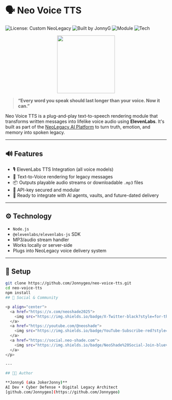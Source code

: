 # 🗣️ Neo Voice TTS

![License: Custom NeoLegacy](https://img.shields.io/badge/License-Custom%20NeoLegacy-red)
![Built by JonnyG](https://img.shields.io/badge/Built%20by-JonnyG-blue)
![Module](https://img.shields.io/badge/Module-Text%20to%20Speech-purple)
![Tech](https://img.shields.io/badge/Tech-Node.js%2FElevenLabs-orange)

<p align="center">
  <a href="https://neo-shade.com">
    <img src="https://neo-shade.com/wp-content/uploads/2025/07/NeoLegacyBanner.jpg" height="180">
  </a>
</p>

> **“Every word you speak should last longer than your voice. Now it can.”**

Neo Voice TTS is a plug-and-play text-to-speech rendering module that transforms written messages into lifelike voice audio using **ElevenLabs**. It's built as part of the [NeoLegacy AI Platform](https://github.com/Jonnygeo/NeoLegacy) to turn truth, emotion, and memory into spoken legacy.

---

## 🔊 Features

- 🎙️ ElevenLabs TTS Integration (all voice models)
- 🔁 Text-to-Voice rendering for legacy messages
- 📦 Outputs playable audio streams or downloadable `.mp3` files
- 🔐 API-key secured and modular
- 🧠 Ready to integrate with AI agents, vaults, and future-dated delivery

---

## ⚙️ Technology

- `Node.js`
- `@elevenlabs/elevenlabs-js` SDK
- MP3/audio stream handler
- Works locally or server-side
- Plugs into NeoLegacy voice delivery system

---

## 🚀 Setup

```bash
git clone https://github.com/Jonnygeo/neo-voice-tts.git
cd neo-voice-tts
npm install
## 🔗 Social & Community

<p align="center">
  <a href="https://x.com/neoshade2025">
    <img src="https://img.shields.io/badge/X-Twitter-black?style=for-the-badge&logo=twitter&logoColor=white">
  </a>
  <a href="https://youtube.com/@neoshade">
    <img src="https://img.shields.io/badge/YouTube-Subscribe-red?style=for-the-badge&logo=youtube&logoColor=white">
  </a>
  <a href="https://social.neo-shade.com">
    <img src="https://img.shields.io/badge/NeoShade%20Social-Join-blueviolet?style=for-the-badge&logo=discourse&logoColor=white">
  </a>
</p>

---

## 👨‍💻 Author

**JonnyG (aka JokerJonny)**  
AI Dev • Cyber Defense • Digital Legacy Architect  
[github.com/Jonnygeo](https://github.com/Jonnygeo)
